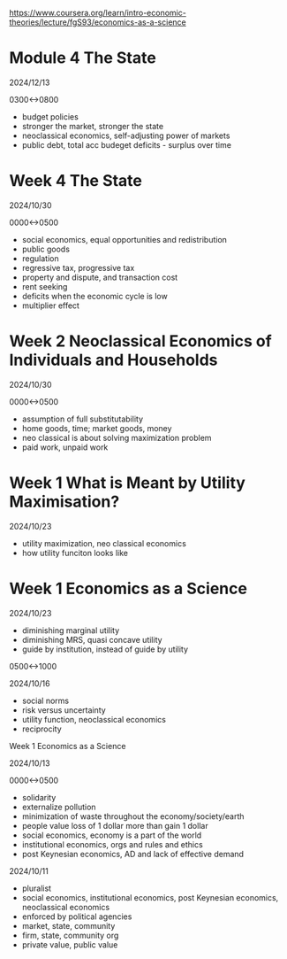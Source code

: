 https://www.coursera.org/learn/intro-economic-theories/lecture/fgS93/economics-as-a-science

# Module 4 The State

2024/12/13

0300<->0800

- budget policies
- stronger the market, stronger the state
- neoclassical economics, self-adjusting power of markets
- public debt, total acc budeget deficits - surplus over time

# Week 4 The State

2024/10/30

0000<->0500

- social economics, equal opportunities and redistribution
- public goods
- regulation
- regressive tax, progressive tax
- property and dispute, and transaction cost
- rent seeking
- deficits when the economic cycle is low
- multiplier effect

# Week 2 Neoclassical Economics of Individuals and Households

2024/10/30

0000<->0500

- assumption of full substitutability
- home goods, time; market goods, money
- neo classical is about solving maximization problem
- paid work, unpaid work

# Week 1 What is Meant by Utility Maximisation?

2024/10/23

- utility maximization, neo classical economics
- how utility funciton looks like

# Week 1 Economics as a Science

2024/10/23

- diminishing marginal utility
- diminishing MRS, quasi concave utility
- guide by institution, instead of guide by utility

0500<->1000

2024/10/16

- social norms
- risk versus uncertainty
- utility function, neoclassical economics
- reciprocity


Week 1 Economics as a Science

2024/10/13

0000<->0500

- solidarity
- externalize pollution
- minimization of waste throughout the economy/society/earth
- people value loss of 1 dollar more than gain 1 dollar
- social economics, economy is a part of the world
- institutional economics, orgs and rules and ethics
- post Keynesian economics, AD and lack of effective demand

2024/10/11

- pluralist
- social economics, institutional economics, post Keynesian economics, neoclassical economics
- enforced by political agencies
- market, state, community
- firm, state, community org
- private value, public value

